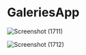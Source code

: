 # GaleriesApp

![Screenshot (1711)](https://user-images.githubusercontent.com/90768772/216293634-f718928a-4261-43f1-b171-7a0680ea2d52.png)

![Screenshot (1712)](https://user-images.githubusercontent.com/90768772/216293683-fb8ab7e6-557c-4a8d-b3f1-e903c5ba1716.png)
